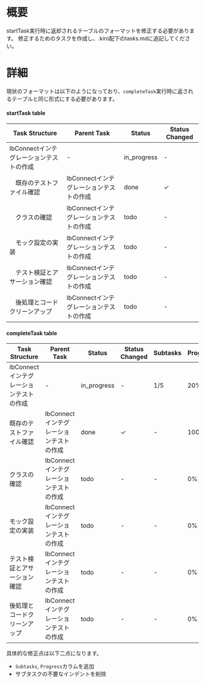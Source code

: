 # 概要

startTask実行時に返却されるテーブルのフォーマットを修正する必要があります。
修正するためのタスクを作成し、.kiro配下のtasks.mdに追記してください。

# 詳細

現状のフォーマットは以下のようになっており、`completeTask`実行時に返されるテーブルと同じ形式にする必要があります。

#### startTask table

| Task Structure                          | Parent Task                             | Status      | Status Changed |
| --------------------------------------- | --------------------------------------- | ----------- | -------------- |
| lbConnectインテグレーションテストの作成 | -                                       | in_progress | -              |
| 　既存のテストファイル確認              | lbConnectインテグレーションテストの作成 | done        | ✓              |
| 　クラスの確認                          | lbConnectインテグレーションテストの作成 | todo        | -              |
| 　モック設定の実装                      | lbConnectインテグレーションテストの作成 | todo        | -              |
| 　テスト検証とアサーション確認          | lbConnectインテグレーションテストの作成 | todo        | -              |
| 　後処理とコードクリーンアップ          | lbConnectインテグレーションテストの作成 | todo        | -              |

#### completeTask table

| Task Structure                          | Parent Task                             | Status      | Status Changed | Subtasks | Progress |
| --------------------------------------- | --------------------------------------- | ----------- | -------------- | -------- | -------- |
| lbConnectインテグレーションテストの作成 | -                                       | in_progress | -              | 1/5      | 20%      |
| 既存のテストファイル確認                | lbConnectインテグレーションテストの作成 | done        | ✓              | -        | 100%     |
| クラスの確認                            | lbConnectインテグレーションテストの作成 | todo        | -              | -        | 0%       |
| モック設定の実装                        | lbConnectインテグレーションテストの作成 | todo        | -              | -        | 0%       |
| テスト検証とアサーション確認            | lbConnectインテグレーションテストの作成 | todo        | -              | -        | 0%       |
| 後処理とコードクリーンアップ            | lbConnectインテグレーションテストの作成 | todo        | -              | -        | 0%       |

具体的な修正点は以下二点になります。

- `Subtasks`, `Progress`カラムを追加
- サブタスクの不要なインデントを削除
